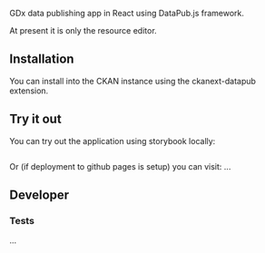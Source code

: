 GDx data publishing app in React using DataPub.js framework.

At present it is only the resource editor.

## Installation

You can install into the CKAN instance using the ckanext-datapub extension.

## Try it out

You can try out the application using storybook locally:

```
```

Or (if deployment to github pages is setup) you can visit: ...

## Developer

### Tests

...
